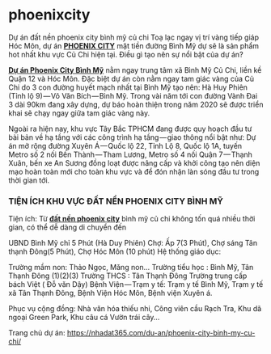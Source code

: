 # phoenixcity
Dự án đất nền phoenix city bình mỹ củ chi
Toạ lạc ngay vị trí vàng tiếp giáp Hóc Môn, dự án <a href="https://nhadat365.com/du-an/phoenix-city-binh-my-cu-chi/"><strong>PHOENIX CITY</strong></a> mặt tiền đường Bình Mỹ dự sẽ là sản phẩm hot nhất khu vực Củ Chi hiện tại. Điều gì tạo nên sự nổi bật của dự án?

<a href="https://nhadat365.com/du-an/phoenix-city-binh-my-cu-chi/"><strong>Dự án Phoenix City Bình Mỹ</strong></a> nằm ngay trung tâm xã Bình Mỹ Củ Chi, liền kề Quận 12 và Hóc Môn. Đặc biệt dự án còn nằm ngay tam giác vàng của Củ Chi do 3 con đường huyết mạch nhất tại Bình Mỹ tạo nên: Hà Huy Phiên (Tỉnh lộ 9) — Võ Văn Bích — Bình Mỹ. Trong vài năm tới con đường Vành Đai 3 dài 90km đang xây dựng, dự báo hoàn thiện trong năm 2020 sẽ được triển khai sẽ chạy ngay giữa tam giác vàng này.

Ngoài ra hiện nay, khu vực Tây Bắc TPHCM đang được quy hoạch đầu tư bài bản về hạ tầng với các công trình hạ tầng — giao thông nổi bật như: Dự án mở rộng đường Xuyên Á — Quốc lộ 22, Tỉnh Lộ 8, Quốc lộ 1A, tuyến Metro số 2 nối Bến Thành — Tham Lương, Metro số 4 nối Quận 7 — Thạnh Xuân, bến xe An Sương đồng loạt được nâng cấp và khởi công tạo nên diện mạo hoàn toàn mới cho toàn khu vực và để đón nhận làn sóng đầu tư trong thời gian tới.
<h3>TIỆN ÍCH KHU VỰC ĐẤT NỀN PHOENIX CITY BÌNH MỸ</h3>
Tiện ích: Từ <a href="https://nhadat365.com/du-an/phoenix-city-binh-my-cu-chi/"><strong>đất nền phoenix city</strong></a> bình mỹ củ chi không tốn quá nhiều thời gian, có thể dễ dàng di chuyển đến

UBND Bình Mỹ chỉ 5 Phút (Hà Duy Phiên)
Chợ: Ấp 7(3 Phút), Chợ sáng Tân thạnh Đông(5 Phút), Chợ Hóc Môn (10 phút)
Hệ thống giáo dục:

Trường mầm non: Thảo Ngọc, Măng non…
Trường tiểu học : Bình Mỹ, Tân Thạnh Đông (1)(2)(3)
Trường THCS : Tân Thạnh Đông
Trường trung cấp bách Việt ( Đỗ văn Dậy)
Bệnh Viện — Trạm y tế: Trạm y tế Bình Mỹ, Trạm y tế xã Tân Thạnh Đông, Bệnh Viện Hóc Môn, Bệnh viện Xuyên á.

Phục vụ cộng đồng: Nhà văn hóa thiếu nhi, Công viên cầu Rạch Tra, Khu dã ngoại Green Park, Khu câu cá Vườn trái cây…

Trang chủ dự án: <a href="https://nhadat365.com/du-an/phoenix-city-binh-my-cu-chi/">https://nhadat365.com/du-an/phoenix-city-binh-my-cu-chi/</a>
